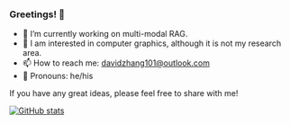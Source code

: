 ### Greetings! 👋

<!--
**SnowNation101/SnowNation101** is a ✨ _special_ ✨ repository because its `README.md` (this file) appears on your GitHub profile.

Here are some ideas to get you started:
-->

- 🔭 I’m currently working on multi-modal RAG.
- 🧩 I am interested in computer graphics, although it is not my research area.
- 📫 How to reach me: davidzhang101@outlook.com
- 🤠 Pronouns: he/his

If you have any great ideas, please feel free to share with me!

[![GitHub stats](https://github-readme-stats.vercel.app/api?username=SnowNation101&show_icons=true)](https://github.com/anuraghazra/github-readme-stats)
